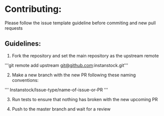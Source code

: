 # Contributing:

Please follow the issue template guideline before commiting and new pull requests

## Guidelines:

1. Fork the repository and set the main repository as the upstream remote

'''git remote add upstream git@github.com:instanstock.git'''

2. Make a new branch with the new PR following these naming conventions:

'''
Instanstock/Issue-type/name-of-issue-or-PR
'''

3. Run tests to ensure that nothing has broken with the new upcoming PR

4. Push to the master branch and wait for a review

